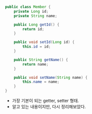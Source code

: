 ```java
public class Member {
    private Long id;
    private String name;

    public Long getId() {
        return id;
    }

    public void setId(Long id) {
        this.id = id;
    }

    public String getName() {
        return name;
    }

    public void setName(String name) {
        this.name = name;
    }
}
```
- 가장 기본이 되는 getter, setter 형태.
- 알고 있는 내용이지만, 다시 정리해보았다.